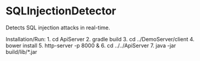 # SQLInjectionDetector
Detects SQL injection attacks in real-time.

Installation/Run:
    1. cd ApiServer
    2. gradle build
    3. cd ../DemoServer/client
    4. bower install
    5. http-server -p 8000 &
    6. cd ../../ApiServer
    7. java -jar build/lib/*.jar
